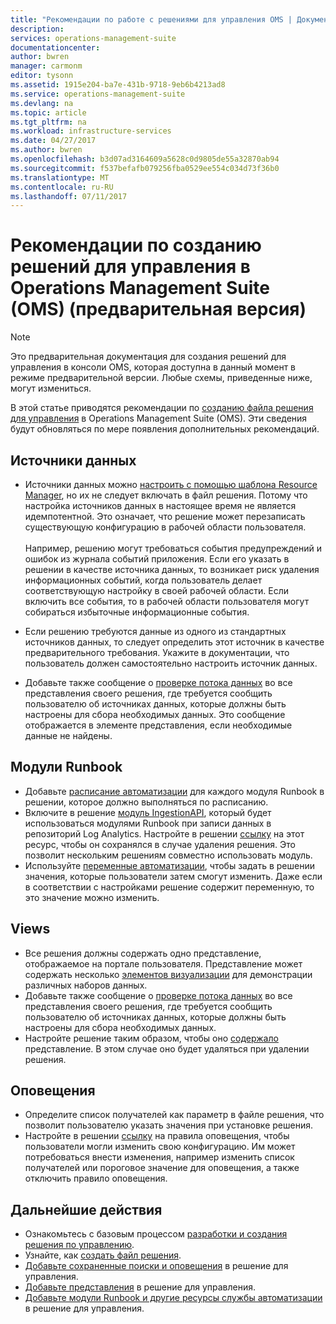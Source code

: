 ```yaml
---
title: "Рекомендации по работе с решениями для управления OMS | Документация Майкрософт"
description: 
services: operations-management-suite
documentationcenter: 
author: bwren
manager: carmonm
editor: tysonn
ms.assetid: 1915e204-ba7e-431b-9718-9eb6b4213ad8
ms.service: operations-management-suite
ms.devlang: na
ms.topic: article
ms.tgt_pltfrm: na
ms.workload: infrastructure-services
ms.date: 04/27/2017
ms.author: bwren
ms.openlocfilehash: b3d07ad3164609a5628c0d9805de55a32870ab94
ms.sourcegitcommit: f537befafb079256fba0529ee554c034d73f36b0
ms.translationtype: MT
ms.contentlocale: ru-RU
ms.lasthandoff: 07/11/2017
---
```

# <a name="best-practices-for-creating-management-solutions-in-operations-management-suite-oms-preview"></a>Рекомендации по созданию решений для управления в Operations Management Suite (OMS) (предварительная версия)
> [!NOTE]
> Это предварительная документация для создания решений для управления в консоли OMS, которая доступна в данный момент в режиме предварительной версии. Любые схемы, приведенные ниже, могут измениться.  

В этой статье приводятся рекомендации по [созданию файла решения для управления](operations-management-suite-solutions-solution-file.md) в Operations Management Suite (OMS).  Эти сведения будут обновляться по мере появления дополнительных рекомендаций.

## <a name="data-sources"></a>Источники данных
- Источники данных можно [настроить с помощью шаблона Resource Manager](../log-analytics/log-analytics-template-workspace-configuration.md), но их не следует включать в файл решения.  Потому что настройка источников данных в настоящее время не является идемпотентной. Это означает, что решение может перезаписать существующую конфигурацию в рабочей области пользователя.<br><br>Например, решению могут требоваться события предупреждений и ошибок из журнала событий приложения.  Если его указать в решении в качестве источника данных, то возникает риск удаления информационных событий, когда пользователь делает соответствующую настройку в своей рабочей области.  Если включить все события, то в рабочей области пользователя могут собираться избыточные информационные события.

- Если решению требуются данные из одного из стандартных источников данных, то следует определить этот источник в качестве предварительного требования.  Укажите в документации, что пользователь должен самостоятельно настроить источник данных.  
- Добавьте также сообщение о [проверке потока данных](../log-analytics/log-analytics-view-designer-tiles.md) во все представления своего решения, где требуется сообщить пользователю об источниках данных, которые должны быть настроены для сбора необходимых данных.  Это сообщение отображается в элементе представления, если необходимые данные не найдены.


## <a name="runbooks"></a>Модули Runbook
- Добавьте [расписание автоматизации](../automation/automation-schedules.md) для каждого модуля Runbook в решении, которое должно выполняться по расписанию.
- Включите в решение [модуль IngestionAPI](https://www.powershellgallery.com/packages/OMSIngestionAPI/1.5), который будет использоваться модулями Runbook при записи данных в репозиторий Log Analytics.  Настройте в решении [ссылку](operations-management-suite-solutions-solution-file.md#solution-resource) на этот ресурс, чтобы он сохранялся в случае удаления решения.  Это позволит нескольким решениям совместно использовать модуль.
- Используйте [переменные автоматизации](../automation/automation-schedules.md), чтобы задать в решении значения, которые пользователи затем смогут изменить.  Даже если в соответствии с настройками решение содержит переменную, то это значение можно изменить.

## <a name="views"></a>Views
- Все решения должны содержать одно представление, отображаемое на портале пользователя.  Представление может содержать несколько [элементов визуализации](../log-analytics/log-analytics-view-designer-parts.md) для демонстрации различных наборов данных.
- Добавьте также сообщение о [проверке потока данных](../log-analytics/log-analytics-view-designer-tiles.md) во все представления своего решения, где требуется сообщить пользователю об источниках данных, которые должны быть настроены для сбора необходимых данных.
- Настройте решение таким образом, чтобы оно [содержало](operations-management-suite-solutions-solution-file.md#solution-resource) представление. В этом случае оно будет удаляться при удалении решения.

## <a name="alerts"></a>Оповещения
- Определите список получателей как параметр в файле решения, что позволит пользователю указать значения при установке решения.
- Настройте в решении [ссылку](operations-management-suite-solutions-solution-file.md#solution-resource) на правила оповещения, чтобы пользователи могли изменить свою конфигурацию.  Им может потребоваться внести изменения, например изменить список получателей или пороговое значение для оповещения, а также отключить правило оповещения. 


## <a name="next-steps"></a>Дальнейшие действия
* Ознакомьтесь с базовым процессом [разработки и создания решения по управлению](operations-management-suite-solutions-creating.md).
* Узнайте, как [создать файл решения](operations-management-suite-solutions-solution-file.md).
* [Добавьте сохраненные поиски и оповещения](operations-management-suite-solutions-resources-searches-alerts.md) в решение для управления.
* [Добавьте представления](operations-management-suite-solutions-resources-views.md) в решение для управления.
* [Добавьте модули Runbook и другие ресурсы службы автоматизации](operations-management-suite-solutions-resources-automation.md) в решение для управления.

